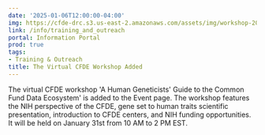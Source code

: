 ```yaml
---
date: '2025-01-06T12:00:00-04:00'
img: https://cfde-drc.s3.us-east-2.amazonaws.com/assets/img/workshop-2025.png
link: /info/training_and_outreach
portal: Information Portal
prod: true
tags:
- Training & Outreach
title: The Virtual CFDE Workshop Added
---
```

The virtual CFDE workshop 'A Human Geneticists' Guide to the Common Fund Data Ecosystem' is added to the Event page. The workshop features the NIH perspective of the CFDE, gene set to human traits scientific presentation, introduction to CFDE centers, and NIH funding opportunities. It will be held on January 31st from 10 AM to 2 PM EST. 
